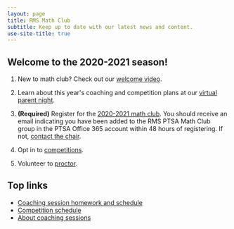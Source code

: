 ```yaml
---
layout: page
title: RMS Math Club
subtitle: Keep up to date with our latest news and content.
use-site-title: true
---
```


## Welcome to the 2020-2021 season!

1. New to math club? Check out our [welcome video](https://www.youtube.com/watch?v=HP58Q_IAsq8).

1. Learn about this year's coaching and competition plans at our [virtual parent night](https://youtu.be/3r6sB6Tdlic).

1. **(Required)** Register for the [2020-2021 math club](http://rmsptsa.org/Packet/MathClubReg). You should receive an email indicating you have been added to the RMS PTSA Math Club group in the PTSA Office 365 account within 48 hours of registering. If not, [contact the chair](mailto:mathclubchair@rmsptsa.org).

1. Opt in to [competitions](https://rmsptsa.sharepoint.com/:x:/r/sites/mathclub/_layouts/15/Doc.aspx?sourcedoc=%7B571B3375-9DF4-42A2-B345-8313C7182EEF%7D&file=Competitions%20%26%20Teams.xlsx&action=default&mobileredirect=true).

1. Volunteer to [proctor](https://rmsptsa.sharepoint.com/:x:/r/sites/mathclub/_layouts/15/Doc.aspx?sourcedoc=%7B04784B0A-C6F9-42F1-851C-6BA66317BB27%7D&file=Volunteers.xlsx&action=default&mobileredirect=true).

## Top links

- <a href="/schedule">Coaching session homework and schedule</a>
- <a href="/competitions">Competition schedule</a>
- <a href="/sessions">About coaching sessions</a>
